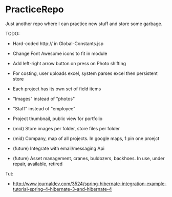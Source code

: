 # PracticeRepo
Just another repo where I can practice new stuff and store some garbage.

TODO:
- Hard-coded http:// in Global-Constants.jsp
- Change Font Awesome icons to fit in module
- Add left-right arrow button on press on Photo shifting
- For costing, user uploads excel, system parses excel then persistent store
- Each project has its own set of field items
- "Images" instead of "photos"
- "Staff" instead of "employee"
- Project thumbnail, public view for portfolio

- (mid) Store images per folder, store files per folder
- (mid) Company, map of all projects. In google maps, 1 pin one proejct

- (future) Integrate with email/messaging Api
- (future) Asset management, cranes, buldozers, backhoes. In use, under repair, available, retired



Tut:
- http://www.journaldev.com/3524/spring-hibernate-integration-example-tutorial-spring-4-hibernate-3-and-hibernate-4